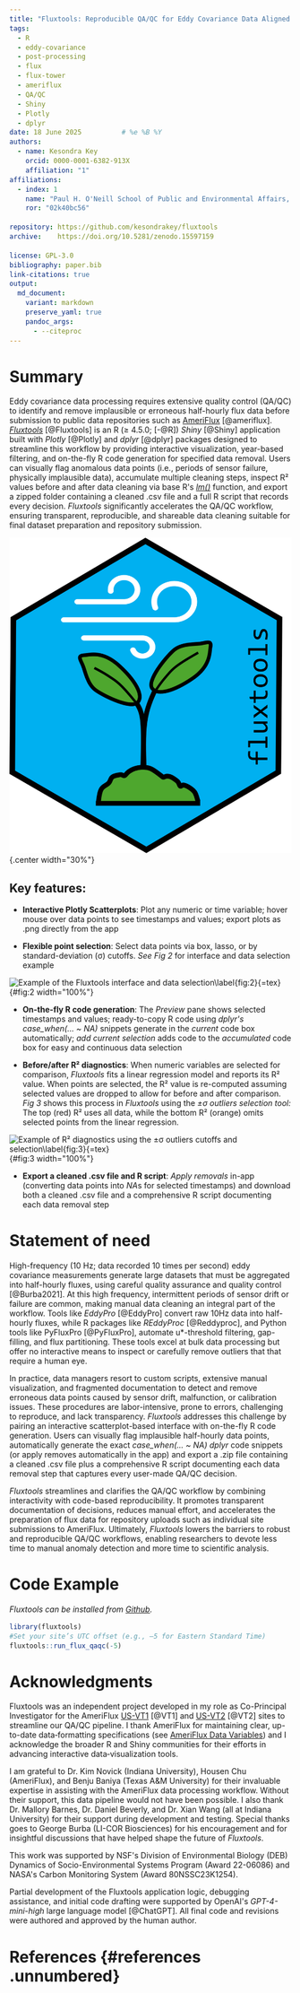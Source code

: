 ```yaml
---
title: "Fluxtools: Reproducible QA/QC for Eddy Covariance Data Aligned with AmeriFlux Submission Standards"
tags:
  - R
  - eddy-covariance
  - post-processing
  - flux
  - flux-tower
  - ameriflux
  - QA/QC
  - Shiny
  - Plotly
  - dplyr
date: 18 June 2025          # %e %B %Y
authors:
  - name: Kesondra Key
    orcid: 0000-0001-6382-913X
    affiliation: "1"
affiliations:
  - index: 1
    name: "Paul H. O'Neill School of Public and Environmental Affairs, Indiana University, Bloomington, Indiana, United States"
    ror: "02k40bc56"

repository: https://github.com/kesondrakey/fluxtools
archive:    https://doi.org/10.5281/zenodo.15597159

license: GPL-3.0
bibliography: paper.bib
link-citations: true
output:
  md_document:
    variant: markdown
    preserve_yaml: true
    pandoc_args:
      - --citeproc
---
```


# Summary

Eddy covariance data processing requires extensive quality control
(QA/QC) to identify and remove implausible or erroneous half-hourly flux
data before submission to public data repositories such as
[AmeriFlux](https://ameriflux.lbl.gov/) [@ameriflux].
[*Fluxtools*](https://github.com/kesondrakey/fluxtools) [@Fluxtools] is
an R ($\ge$ 4.5.0; [-@R]) *Shiny* [@Shiny] application built with
*Plotly* [@Plotly] and *dplyr* [@dplyr] packages designed to streamline
this workflow by providing interactive visualization, year-based
filtering, and on-the-fly R code generation for specified data removal.
Users can visually flag anomalous data points (i.e., periods of sensor
failure, physically implausible data), accumulate multiple cleaning
steps, inspect R² values before and after data cleaning via base R's
[*lm()*](https://www.rdocumentation.org/packages/stats/versions/3.6.2/topics/lm)
function, and export a zipped folder containing a cleaned .csv file and
a full R script that records every decision. *Fluxtools* significantly
accelerates the QA/QC workflow, ensuring transparent, reproducible, and
shareable data cleaning suitable for final dataset preparation and
repository submission.

![*Fluxtools* hex logo `\label{fig:1}`{=tex}](Fig1.png){.center
width="30%"}

## Key features:

-   **Interactive Plotly Scatterplots**: Plot any numeric or time
    variable; hover mouse over data points to see timestamps and values;
    export plots as .png directly from the app

-   **Flexible point selection**: Select data points via box, lasso, or
    by standard-deviation (σ) cutoffs. *See Fig 2* for interface and
    data selection example

![Example of the *Fluxtools* interface and data
selection`\label{fig:2}`{=tex}](Fig2.png){#fig:2 width="100%"}

-   **On-the-fly R code generation**: The *Preview* pane shows selected
    timestamps and values; ready-to-copy R code using *dplyr's
    case_when(... \~ NA)* snippets generate in the *current* code box
    automatically; *add current selection* adds code to the
    *accumulated* code box for easy and continuous data selection

-   **Before/after R² diagnostics**: When numeric variables are selected
    for comparison, *Fluxtools* fits a linear regression model and
    reports its R² value. When points are selected, the R² value is
    re-computed assuming selected values are dropped to allow for before
    and after comparison. *Fig 3* shows this process in *Fluxtools*
    using the *±σ outliers selection tool:* The top (red) R² uses all
    data, while the bottom R² (orange) omits selected points from the
    linear regression.

![Example of R² diagnostics using the ±σ outliers cutoffs and
selection`\label{fig:3}`{=tex}](Fig3.png){#fig:3 width="100%"}

-   **Export a cleaned .csv file and R script**: *Apply removals* in-app
    (converting data points into *NA*s for selected timestamps) and
    download both a cleaned .csv file and a comprehensive R script
    documenting each data removal step

# Statement of need

High-frequency (10 Hz; data recorded 10 times per second) eddy
covariance measurements generate large datasets that must be aggregated
into half-hourly fluxes, using careful quality assurance and quality
control [@Burba2021]. At this high frequency, intermittent periods of
sensor drift or failure are common, making manual data cleaning an
integral part of the workflow. Tools like *EddyPro* [@EddyPro] convert
raw 10Hz data into half-hourly fluxes, while R packages like *REddyProc*
[@Reddyproc], and Python tools like PyFluxPro [@PyFluxPro], automate
u\*-threshold filtering, gap-filling, and flux partitioning. These tools
excel at bulk data processing but offer no interactive means to inspect
or carefully remove outliers that that require a human eye.

In practice, data managers resort to custom scripts, extensive manual
visualization, and fragmented documentation to detect and remove
erroneous data points caused by sensor drift, malfunction, or
calibration issues. These procedures are labor-intensive, prone to
errors, challenging to reproduce, and lack transparency. *Fluxtools*
addresses this challenge by pairing an interactive scatterplot-based
interface with on-the-fly R code generation. Users can visually flag
implausible half-hourly data points, automatically generate the exact
*case_when(... \~ NA) dplyr* code snippets (or apply removes
automatically in the app) and export a .zip file containing a cleaned
.csv file plus a comprehensive R script documenting each data removal
step that captures every user-made QA/QC decision.

*Fluxtools* streamlines and clarifies the QA/QC workflow by combining
interactivity with code-based reproducibility. It promotes transparent
documentation of decisions, reduces manual effort, and accelerates the
preparation of flux data for repository uploads such as individual site
submissions to AmeriFlux. Ultimately, *Fluxtools* lowers the barriers to
robust and reproducible QA/QC workflows, enabling researchers to devote
less time to manual anomaly detection and more time to scientific
analysis.

# Code Example

*Fluxtools can be installed from
[Github](https://github.com/kesondrakey/fluxtools).*

``` r
library(fluxtools)
#Set your site’s UTC offset (e.g., –5 for Eastern Standard Time)
fluxtools::run_flux_qaqc(-5)
```

# Acknowledgments

Fluxtools was an independent project developed in my role as
Co-Principal Investigator for the AmeriFlux
[US-VT1](https://ameriflux.lbl.gov/sites/siteinfo/US-VT1) [@VT1] and
[US-VT2](https://ameriflux.lbl.gov/sites/siteinfo/US-VT2) [@VT2] sites
to streamline our QA/QC pipeline. I thank AmeriFlux for maintaining
clear, up-to-date data‐formatting specifications (see [AmeriFlux Data
Variables](https://ameriflux.lbl.gov/wp-content/uploads/2015/10/AmeriFlux_DataVariables.pdf))
and I acknowledge the broader R and Shiny communities for their efforts
in advancing interactive data‐visualization tools.

I am grateful to Dr. Kim Novick (Indiana University), Housen Chu
(AmeriFlux), and Benju Baniya (Texas A&M University) for their
invaluable expertise in assisting with the AmeriFlux data processing
workflow. Without their support, this data pipeline would not have been
possible. I also thank Dr. Mallory Barnes, Dr. Daniel Beverly, and
Dr. Xian Wang (all at Indiana University) for their support during
development and testing. Special thanks goes to George Burba (LI-COR
Biosciences) for his encouragement and for insightful discussions that
have helped shape the future of *Fluxtools*.

This work was supported by NSF's Division of Environmental Biology (DEB)
Dynamics of Socio-Environmental Systems Program (Award 22-06086) and
NASA's Carbon Monitoring System (Award 80NSSC23K1254).

Partial development of the Fluxtools application logic, debugging
assistance, and initial code drafting were supported by OpenAI's
*GPT-4-mini-high* large language model [@ChatGPT]. All final code and
revisions were authored and approved by the human author.

# References {#references .unnumbered}
